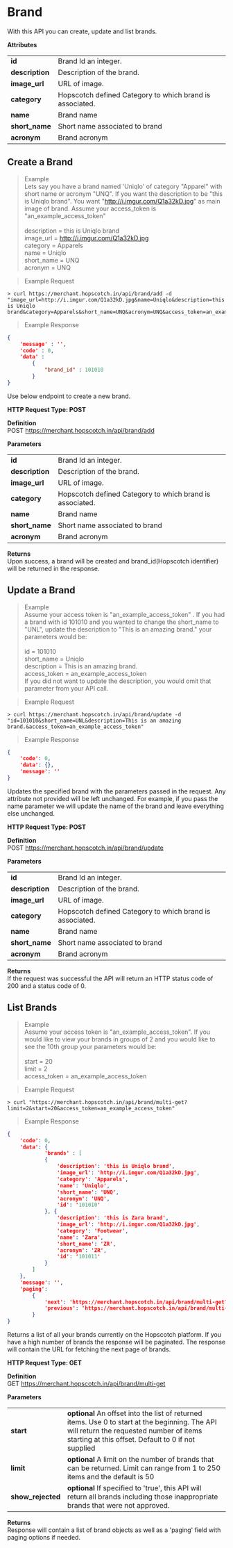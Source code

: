 # Brand
With this API you can create, update and list brands.

<b>Attributes</b>
<table>
<tbody>
<tr>
<td><b>id</b></td>
<td>Brand Id an integer.</td>
</tr>
<tr>
<td><b>description</b></td>
<td>Description of the brand.</td>
</tr>
<tr>
<td><b>image_url</b></td>
<td>URL of image.</td>
</tr>
<tr>
<td><b>category</b></td>
<td>Hopscotch defined Category to which brand is associated.</td>
</tr>
<tr>
<td><b>name</b></td>
<td>Brand name</td>
</tr>
<tr>
<td><b>short_name</b></td>
<td>Short name associated to brand</td>
</tr>
<tr>
<td><b>acronym</b></td>
<td>Brand acronym</td>
</tr>
</tbody>
</table>

## Create a Brand
> Example</br>
Lets say you have a brand named 'Uniqlo' of category "Apparel" with short name or acronym "UNQ". If you want the description to be "this is Uniqlo brand". You want "http://i.imgur.com/Q1a32kD.jpg" as main image of brand. Assume your access_token is "an_example_access_token" </br></br>
description = this is Uniqlo brand </br>
image_url = http://i.imgur.com/Q1a32kD.jpg </br>
category = Apparels </br>
name = Uniqlo </br>
short_name = UNQ </br>
acronym = UNQ </br>

> Example Request

```curl
> curl https://merchant.hopscotch.in/api/brand/add -d "image_url=http://i.imgur.com/Q1a32kD.jpg&name=Uniqlo&description=this is Uniqlo brand&category=Apparels&short_name=UNQ&acronym=UNQ&access_token=an_example_access_token"
```

> Example Response

```json
{
    'message' : '',
    'code' : 0,
    'data' : 
    	{ 
    		"brand_id" : 101010
        }
}
```

Use below endpoint to create a new brand. </br>

<b>HTTP Request Type: POST</b>

<b>Definition</b> </br>
POST https://merchant.hopscotch.in/api/brand/add

<b>Parameters</b>
<table>
<tbody>
<tr>
<td><b>id</b></td>
<td>Brand Id an integer.</td>
</tr>
<tr>
<td><b>description</b></td>
<td>Description of the brand.</td>
</tr>
<tr>
<td><b>image_url</b></td>
<td>URL of image.</td>
</tr>
<tr>
<td><b>category</b></td>
<td>Hopscotch defined Category to which brand is associated.</td>
</tr>
<tr>
<td><b>name</b></td>
<td>Brand name</td>
</tr>
<tr>
<td><b>short_name</b></td>
<td>Short name associated to brand</td>
</tr>
<tr>
<td><b>acronym</b></td>
<td>Brand acronym</td>
</tr>
</tbody>
</table>

<b>Returns</b> </br>
Upon success, a brand will be created and brand_id(Hopscotch identifier) will be returned in the response.

## Update a Brand
> Example</br>
Assume your access token is "an_example_access_token" . If you had a brand with id 101010 and you wanted to change the short_name to "UNL", update the description to "This is an amazing brand." your parameters would be: </br></br>
id = 101010 </br>
short_name = Uniqlo </br>
description = This is an amazing brand. </br>
access_token = an_example_access_token </br>
If you did not want to update the description, you would omit that parameter from your API call.

> Example Request

```curl
> curl https://merchant.hopscotch.in/api/brand/update -d "id=101010&short_name=UNL&description=This is an amazing brand.&access_token=an_example_access_token"
```

> Example Response

```json
{
    'code': 0,
    'data': {},
    'message': ''
}
```

Updates the specified brand with the parameters passed in the request. Any attribute not provided will be left unchanged. For example, if you pass the name parameter we will update the name of the brand and leave everything else unchanged.</br>

<b>HTTP Request Type: POST</b>

<b>Definition</b></br>
POST https://merchant.hopscotch.in/api/brand/update

<b>Parameters</b>
<table>
<tbody>
<tr>
<td><b>id</b></td>
<td>Brand Id an integer.</td>
</tr>
<tr>
<td><b>description</b></td>
<td>Description of the brand.</td>
</tr>
<tr>
<td><b>image_url</b></td>
<td>URL of image.</td>
</tr>
<tr>
<td><b>category</b></td>
<td>Hopscotch defined Category to which brand is associated.</td>
</tr>
<tr>
<td><b>name</b></td>
<td>Brand name</td>
</tr>
<tr>
<td><b>short_name</b></td>
<td>Short name associated to brand</td>
</tr>
<tr>
<td><b>acronym</b></td>
<td>Brand acronym</td>
</tr>
</tbody>
</table>

<b>Returns</b></br>
If the request was successful the API will return an HTTP status code of 200 and a status code of 0.

## List Brands
> Example</br>
Assume your access token is "an_example_access_token". If you would like to view your brands in groups of 2 and you would like to see the 10th group your parameters would be: </br></br>
start = 20 </br>
limit = 2 </br>
access_token = an_example_access_token

> Example Request

```curl
> curl "https://merchant.hopscotch.in/api/brand/multi-get?limit=2&start=20&access_token=an_example_access_token"
```

> Example Response

```json
{
	'code': 0,
	'data': {
			'brands' : [
			{
				'description': 'this is Uniqlo brand',
				'image_url': 'http://i.imgur.com/Q1a32kD.jpg',
				'category': 'Apparels',
				'name': 'Uniqlo',
				'short_name': 'UNQ',
				'acronym': 'UNQ',
				'id': '101010'				
			}, {
				'description': 'this is Zara brand',
				'image_url': 'http://i.imgur.com/Q1a32kD.jpg',
				'category': 'Footwear',
				'name': 'Zara',
				'short_name': 'ZR',
				'acronym': 'ZR',
				'id': '101011'				
			}
		]
	},
	'message': '',
	'paging': 
		{
			'next': 'https://merchant.hopscotch.in/api/brand/multi-get?start=22&limit=2&access_token=an_example_access_token',
			'previous': 'https://merchant.hopscotch.in/api/brand/multi-get?start=18&limit=2&access_token=an_example_access_token'
		}
}	
```

Returns a list of all your brands currently on the Hopscotch platform. If you have a high number of brands the response will be paginated. The response will contain the URL for fetching the next page of brands.</br>

<b>HTTP Request Type: GET</b>

<b>Definition</b></br>
GET https://merchant.hopscotch.in/api/brand/multi-get

<b>Parameters</b>
<table>
	<tr>
		<td>
			<b>start</b>
		</td>
		<td>
			<b>optional</b> An offset into the list of returned items. Use 0 to start at the beginning. The API will return the requested number of items starting at this offset. Default to 0 if not supplied
		</td>
	</tr>
	<tr>
		<td>
			<b>limit</b>
		</td>
		<td>
			<b>optional</b> A limit on the number of brands that can be returned. Limit can range from 1 to 250 items and the default is 50
		</td>
	</tr>
	<tr>
		<td>
			<b>show_rejected</b>
		</td>
		<td>
			<b>optional</b> If specified to 'true', this API will return all brands including those inappropriate brands that were not approved.
		</td>
	</tr>
</table>

<b>Returns</b></br>
Response will contain a list of brand objects as well as a 'paging' field with paging options if needed.